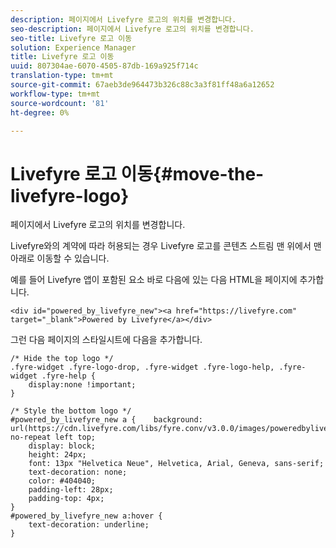 ```yaml
---
description: 페이지에서 Livefyre 로고의 위치를 변경합니다.
seo-description: 페이지에서 Livefyre 로고의 위치를 변경합니다.
seo-title: Livefyre 로고 이동
solution: Experience Manager
title: Livefyre 로고 이동
uuid: 807304ae-6070-4505-87db-169a925f714c
translation-type: tm+mt
source-git-commit: 67aeb3de964473b326c88c3a3f81ff48a6a12652
workflow-type: tm+mt
source-wordcount: '81'
ht-degree: 0%

---
```



# Livefyre 로고 이동{#move-the-livefyre-logo}

페이지에서 Livefyre 로고의 위치를 변경합니다.

Livefyre와의 계약에 따라 허용되는 경우 Livefyre 로고를 콘텐츠 스트림 맨 위에서 맨 아래로 이동할 수 있습니다.

예를 들어 Livefyre 앱이 포함된 요소 바로 다음에 있는 다음 HTML을 페이지에 추가합니다.

```
<div id="powered_by_livefyre_new"><a href="https://livefyre.com" target="_blank">Powered by Livefyre</a></div>
```

그런 다음 페이지의 스타일시트에 다음을 추가합니다.

```
/* Hide the top logo */ 
.fyre-widget .fyre-logo-drop, .fyre-widget .fyre-logo-help, .fyre-widget .fyre-help { 
    display:none !important; 
} 
  
/* Style the bottom logo */ 
#powered_by_livefyre_new a {    background: url(https://cdn.livefyre.com/libs/fyre.conv/v3.0.0/images/poweredbylivefyre.png) no-repeat left top; 
    display: block; 
    height: 24px; 
    font: 13px "Helvetica Neue", Helvetica, Arial, Geneva, sans-serif; 
    text-decoration: none; 
    color: #404040; 
    padding-left: 28px; 
    padding-top: 4px; 
} 
#powered_by_livefyre_new a:hover { 
    text-decoration: underline; 
}
```

